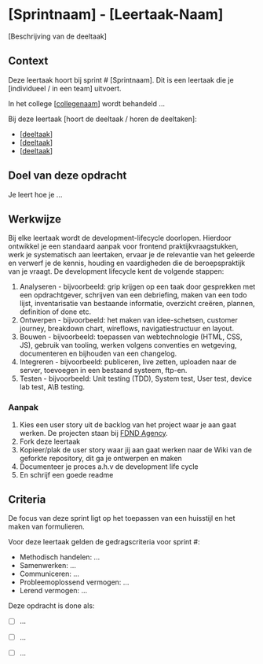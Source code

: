 
# [Sprintnaam] - [Leertaak-Naam]

[Beschrijving van de deeltaak]

## Context

Deze leertaak hoort bij sprint # [Sprintnaam]. 
Dit is een leertaak die je [individueel / in een team] uitvoert.

In het college [[collegenaam](link)] wordt behandeld ... 

Bij deze leertaak [hoort de deeltaak / horen de deeltaken]:
- [[deeltaak](link)]
- [[deeltaak](link)]
- [[deeltaak](link)]

## Doel van deze opdracht

Je leert hoe je ... 

## Werkwijze

Bij elke leertaak wordt de development-lifecycle doorlopen. Hierdoor ontwikkel je een standaard aanpak voor frontend praktijkvraagstukken, werk je systematisch aan leertaken, ervaar je de relevantie van het geleerde en verwerf je de kennis, houding en vaardigheden die de beroepspraktijk van je vraagt.
De development lifecycle kent de volgende stappen:

1. Analyseren - bijvoorbeeld: grip krijgen op een taak door gesprekken met een opdrachtgever, schrijven van een debriefing, maken van een todo lijst, inventarisatie van bestaande informatie, overzicht creëren, plannen, definition of done etc.
2. Ontwerpen - bijvoorbeeld: het maken van idee-schetsen, customer journey, breakdown chart, wireflows, navigatiestructuur en layout.
3. Bouwen - bijvoorbeeld: toepassen van webtechnologie (HTML, CSS, JS), gebruik van tooling, werken volgens conventies en wetgeving, documenteren en bijhouden van een changelog.
4. Integreren - bijvoorbeeld: publiceren, live zetten, uploaden naar de server, toevoegen in een bestaand systeem, ftp-en.
5. Testen - bijvoorbeeld: Unit testing (TDD), System test, User test, device lab test, A\B testing.

### Aanpak

1. Kies een user story uit de backlog van het project waar je aan gaat werken. De projecten staan bij [FDND Agency](https://github.com/fdnd-agency).  
2. Fork deze leertaak
3. Kopieer/plak de user story waar jij aan gaat werken naar de Wiki van de geforkte repository, dit ga je ontwerpen en maken
4. Documenteer je proces a.h.v de development life cycle
5. En schrijf een goede readme

## Criteria

De focus van deze sprint ligt op het toepassen van een huisstijl en het maken van formulieren.

Voor deze leertaak gelden de gedragscriteria voor sprint #: 
* Methodisch handelen: ...
* Samenwerken: ...
* Communiceren: ...
* Probleemoplossend vermogen: ...
* Lerend vermogen: ...

Deze opdracht is done als:
- [ ] ...
- [ ] ...
- [ ] ...

